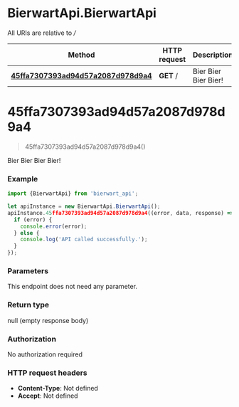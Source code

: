 # BierwartApi.BierwartApi

All URIs are relative to */*

Method | HTTP request | Description
------------- | ------------- | -------------
[**45ffa7307393ad94d57a2087d978d9a4**](BierwartApi.md#45ffa7307393ad94d57a2087d978d9a4) | **GET** / | Bier Bier Bier Bier!

<a name="45ffa7307393ad94d57a2087d978d9a4"></a>
# **45ffa7307393ad94d57a2087d978d9a4**
> 45ffa7307393ad94d57a2087d978d9a4()

Bier Bier Bier Bier!

### Example
```javascript
import {BierwartApi} from 'bierwart_api';

let apiInstance = new BierwartApi.BierwartApi();
apiInstance.45ffa7307393ad94d57a2087d978d9a4((error, data, response) => {
  if (error) {
    console.error(error);
  } else {
    console.log('API called successfully.');
  }
});
```

### Parameters
This endpoint does not need any parameter.

### Return type

null (empty response body)

### Authorization

No authorization required

### HTTP request headers

 - **Content-Type**: Not defined
 - **Accept**: Not defined

